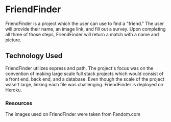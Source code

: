 # FriendFinder

FriendFinder is a project which the user can use to find a "friend." The user will provide their name, an image link, and fill out a survey. Upon completing all three of those steps, FriendFinder will return a match with a name and picture.

## Technology Used

FriendFinder utilizes express and path. The project's focus was on the convention of making large scale full stack projects which would consist of a front end, back end, and a database. Even though the scale of the project wasn't large, linking each file was challenging. FriendFinder is deployed on Heroku. 

### Resources

The images used on FriendFinder were taken from Fandom.com